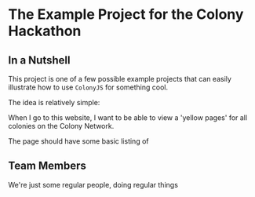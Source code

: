 # The Example Project for the Colony Hackathon

## In a Nutshell

This project is one of a few possible example projects that can easily illustrate how to use `ColonyJS` for something cool.

The idea is relatively simple:

When I go to this website, I want to be able to view a 'yellow pages' for all colonies on the Colony Network.

The page should have some basic listing of 

## Team Members
We're just some regular people, doing regular things

## 
